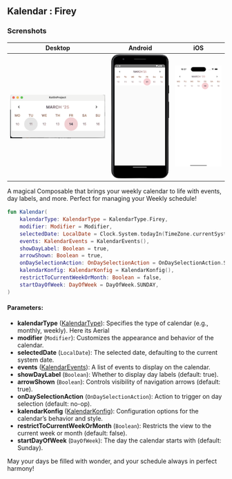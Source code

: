 ## Kalendar : Firey

### Screnshots

| Desktop                                        | Android                                         | iOS                                    |
|------------------------------------------------|-------------------------------------------------|----------------------------------------|
| ![FireyDesktop](../img/firey/FireyDesktop.png) | ![FirelyAndroid](../img/firey/FireyAndroid.png) | ![FireyIOS](../img/firey/FireyIOS.png) |


A magical Composable that brings your weekly calendar to life with events, day labels, and more. Perfect for managing your Weekly schedule!

```kotlin
fun Kalendar(
    kalendarType: KalendarType = KalendarType.Firey,
    modifier: Modifier = Modifier,
    selectedDate: LocalDate = Clock.System.todayIn(TimeZone.currentSystemDefault()),
    events: KalendarEvents = KalendarEvents(),
    showDayLabel: Boolean = true,
    arrowShown: Boolean = true,
    onDaySelectionAction: OnDaySelectionAction = OnDaySelectionAction.Single { _, _ -> },
    kalendarKonfig: KalendarKonfig = KalendarKonfig(),
    restrictToCurrentWeekOrMonth: Boolean = false,
    startDayOfWeek: DayOfWeek = DayOfWeek.SUNDAY,
) 
```

#### Parameters:

- **kalendarType**  ([KalendarType](https://github.com/hi-manshu/Kalendar/blob/chore/docs/doc/Config.md#kalendar-type)): Specifies the type of calendar (e.g., monthly, weekly). Here its Aerial
- **modifier**  (`Modifier`): Customizes the appearance and behavior of the calendar.
- **selectedDate**  (`LocalDate`): The selected date, defaulting to the current system date.
- **events**  ([KalendarEvents](https://github.com/hi-manshu/Kalendar/blob/chore/docs/doc/Config.md#kalendarevent)): A list of events to display on the calendar.
- **showDayLabel**  (`Boolean`): Whether to display day labels (default: true).
- **arrowShown**  (`Boolean`): Controls visibility of navigation arrows (default: true).
- **onDaySelectionAction**  (`OnDaySelectionAction`): Action to trigger on day selection (default: no-op).
- **kalendarKonfig**  ([KalendarKonfig](https://github.com/hi-manshu/Kalendar/blob/main/doc/Config.md#kalendarkonfig)): Configuration options for the calendar’s behavior and style.
- **restrictToCurrentWeekOrMonth**  (`Boolean`): Restricts the view to the current week or month (default: false).
- **startDayOfWeek**  (`DayOfWeek`): The day the calendar starts with (default: Sunday).

May your days be filled with wonder, and your schedule always in perfect harmony!
